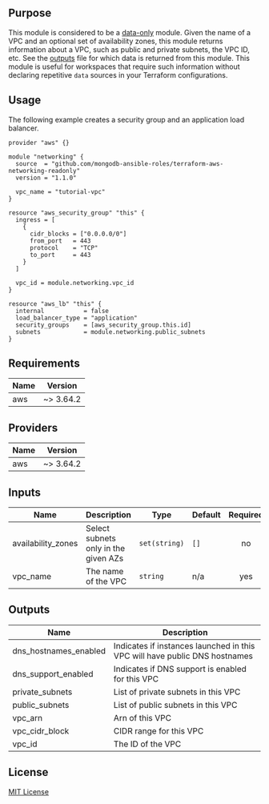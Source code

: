 ## Purpose

This module is considered to be a [data-only](https://www.terraform.io/docs/language/modules/develop/composition.html#data-only-modules) module. Given the name of a VPC and an optional set of availability zones, this module returns information about a VPC, such as public and private subnets, the VPC ID, etc. See the [outputs](outputs.tf) file for which data is returned from this module. This module is useful for workspaces that require such information without declaring repetitive `data` sources in your Terraform configurations.

## Usage

The following example creates a security group and an application load balancer.

```hcl
provider "aws" {}

module "networking" {
  source  = "github.com/mongodb-ansible-roles/terraform-aws-networking-readonly"
  version = "1.1.0"

  vpc_name = "tutorial-vpc"
}

resource "aws_security_group" "this" {
  ingress = [
    {
      cidr_blocks = ["0.0.0.0/0"]
      from_port   = 443
      protocol    = "TCP"
      to_port     = 443
    }
  ]

  vpc_id = module.networking.vpc_id
}

resource "aws_lb" "this" {
  internal           = false
  load_balancer_type = "application"
  security_groups    = [aws_security_group.this.id]
  subnets            = module.networking.public_subnets
}
```

<!-- BEGINNING OF PRE-COMMIT-TERRAFORM DOCS HOOK -->
## Requirements

| Name | Version |
|------|---------|
| aws | ~> 3.64.2 |

## Providers

| Name | Version |
|------|---------|
| aws | ~> 3.64.2 |

## Inputs

| Name | Description | Type | Default | Required |
|------|-------------|------|---------|:--------:|
| availability\_zones | Select subnets only in the given AZs | `set(string)` | `[]` | no |
| vpc\_name | The name of the VPC | `string` | n/a | yes |

## Outputs

| Name | Description |
|------|-------------|
| dns\_hostnames\_enabled | Indicates if instances launched in this VPC will have public DNS hostnames |
| dns\_support\_enabled | Indicates if DNS support is enabled for this VPC |
| private\_subnets | List of private subnets in this VPC |
| public\_subnets | List of public subnets in this VPC |
| vpc\_arn | Arn of this VPC |
| vpc\_cidr\_block | CIDR range for this VPC |
| vpc\_id | The ID of the VPC |

<!-- END OF PRE-COMMIT-TERRAFORM DOCS HOOK -->

## License

[MIT License](LICENSE)
